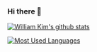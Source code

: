 ### Hi there 👋

<!--
**azamara/azamara** is a ✨ _special_ ✨ repository because its `README.md` (this file) appears on your GitHub profile.

Here are some ideas to get you started:

- 🔭 I’m currently working on ...
- 🌱 I’m currently learning ...
- 👯 I’m looking to collaborate on ...
- 🤔 I’m looking for help with ...
- 💬 Ask me about ...
- 📫 How to reach me: ...
- 😄 Pronouns: ...
- ⚡ Fun fact: ...
-->

[![William Kim's github stats](https://github-readme-stats.vercel.app/api?username=azamara&count_private=true&show_icons=true&theme=dracula)](https://github.com/azamara)

[![Most Used Languages](https://github-readme-stats.vercel.app/api/top-langs/?username=azamara&langs_count=24&layout=compact&theme=dracula)](https://github.com/azamara)
